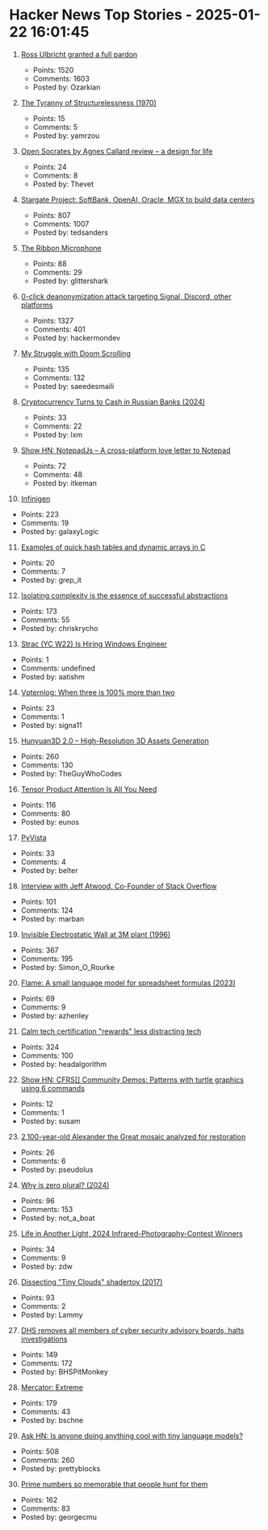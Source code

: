 # Hacker News Top Stories - 2025-01-22 16:01:45

1. [Ross Ulbricht granted a full pardon](https://twitter.com/Free_Ross/status/1881851923005165704)
   - Points: 1520
   - Comments: 1603
   - Posted by: Ozarkian

2. [The Tyranny of Structurelessness (1970)](https://www.jofreeman.com/joreen/tyranny.htm)
   - Points: 15
   - Comments: 5
   - Posted by: yamrzou

3. [Open Socrates by Agnes Callard review – a design for life](https://www.theguardian.com/books/2025/jan/16/open-socrates-by-agnes-callard-review-a-design-for-life)
   - Points: 24
   - Comments: 8
   - Posted by: Thevet

4. [Stargate Project: SoftBank, OpenAI, Oracle, MGX to build data centers](https://apnews.com/article/trump-ai-openai-oracle-softbank-son-altman-ellison-be261f8a8ee07a0623d4170397348c41)
   - Points: 807
   - Comments: 1007
   - Posted by: tedsanders

5. [The Ribbon Microphone](https://khz.ac/sound/ribbon-mic/)
   - Points: 88
   - Comments: 29
   - Posted by: glittershark

6. [0-click deanonymization attack targeting Signal, Discord, other platforms](https://gist.github.com/hackermondev/45a3cdfa52246f1d1201c1e8cdef6117)
   - Points: 1327
   - Comments: 401
   - Posted by: hackermondev

7. [My Struggle with Doom Scrolling](https://allthatjazz.me/posts/doom-scrolling-struggles)
   - Points: 135
   - Comments: 132
   - Posted by: saeedesmaili

8. [Cryptocurrency Turns to Cash in Russian Banks (2024)](https://krebsonsecurity.com/2024/12/how-cryptocurrency-turns-to-cash-in-russian-banks/)
   - Points: 33
   - Comments: 22
   - Posted by: lxm

9. [Show HN: NotepadJs – A cross-platform love letter to Notepad](https://github.com/itamarom/notepadjs)
   - Points: 72
   - Comments: 48
   - Posted by: itkeman

10. [Infinigen](https://infinigen.org/)
   - Points: 223
   - Comments: 19
   - Posted by: galaxyLogic

11. [Examples of quick hash tables and dynamic arrays in C](https://nullprogram.com/blog/2025/01/19/)
   - Points: 20
   - Comments: 7
   - Posted by: grep_it

12. [Isolating complexity is the essence of successful abstractions](https://v5.chriskrycho.com/journal/essence-of-successful-abstractions/)
   - Points: 173
   - Comments: 55
   - Posted by: chriskrycho

13. [Strac (YC W22) Is Hiring Windows Engineer](https://www.ycombinator.com/companies/strac/jobs/TJHiaL9-senior-endpoint-security-engineer-windows)
   - Points: 1
   - Comments: undefined
   - Posted by: aatishm

14. [Vpternlog: When three is 100% more than two](https://pvk.ca/Blog/2024/11/22/vpternlog-ternary-isnt-50-percent/)
   - Points: 23
   - Comments: 1
   - Posted by: signa11

15. [Hunyuan3D 2.0 – High-Resolution 3D Assets Generation](https://github.com/Tencent/Hunyuan3D-2)
   - Points: 260
   - Comments: 130
   - Posted by: TheGuyWhoCodes

16. [Tensor Product Attention Is All You Need](https://arxiv.org/abs/2501.06425)
   - Points: 116
   - Comments: 80
   - Posted by: eunos

17. [PyVista](https://pyvista.org/)
   - Points: 33
   - Comments: 4
   - Posted by: belter

18. [Interview with Jeff Atwood, Co-Founder of Stack Overflow](https://www.cnbc.com/2025/01/18/tech-founder-jeff-atwood-why-im-giving-away-millions-within-next-5-years.html)
   - Points: 101
   - Comments: 124
   - Posted by: marban

19. [Invisible Electrostatic Wall at 3M plant (1996)](http://amasci.com/weird/unusual/e-wall.html)
   - Points: 367
   - Comments: 195
   - Posted by: Simon_O_Rourke

20. [Flame: A small language model for spreadsheet formulas (2023)](https://arxiv.org/abs/2301.13779)
   - Points: 69
   - Comments: 9
   - Posted by: azhenley

21. [Calm tech certification "rewards" less distracting tech](https://spectrum.ieee.org/calm-tech)
   - Points: 324
   - Comments: 100
   - Posted by: headalgorithm

22. [Show HN: CFRS[] Community Demos: Patterns with turtle graphics using 6 commands](undefined)
   - Points: 12
   - Comments: 1
   - Posted by: susam

23. [2,100-year-old Alexander the Great mosaic analyzed for restoration](https://phys.org/news/2025-01-echoing-eternity-year-alexander-great.html)
   - Points: 26
   - Comments: 6
   - Posted by: pseudolus

24. [Why is zero plural? (2024)](https://ell.stackexchange.com/questions/352455/why-is-zero-plural)
   - Points: 96
   - Comments: 153
   - Posted by: not_a_boat

25. [Life in Another Light, 2024 Infrared-Photography-Contest Winners](https://www.theatlantic.com/photo/2025/01/infrared-photography-contest-winners-2024/681316/)
   - Points: 34
   - Comments: 9
   - Posted by: zdw

26. [Dissecting "Tiny Clouds" shadertoy (2017)](https://blog.demofox.org/2017/11/26/dissecting-tiny-clouds/)
   - Points: 93
   - Comments: 2
   - Posted by: Lammy

27. [DHS removes all members of cyber security advisory boards, halts investigations](https://bsky.app/profile/ericjgeller.com/post/3lgbpqmxeok2f)
   - Points: 149
   - Comments: 172
   - Posted by: BHSPitMonkey

28. [Mercator: Extreme](https://mrgris.com/projects/merc-extreme/)
   - Points: 179
   - Comments: 43
   - Posted by: bschne

29. [Ask HN: Is anyone doing anything cool with tiny language models?](undefined)
   - Points: 508
   - Comments: 260
   - Posted by: prettyblocks

30. [Prime numbers so memorable that people hunt for them](https://www.scientificamerican.com/article/these-prime-numbers-are-so-memorable-that-people-hunt-for-them/)
   - Points: 162
   - Comments: 83
   - Posted by: georgecmu

